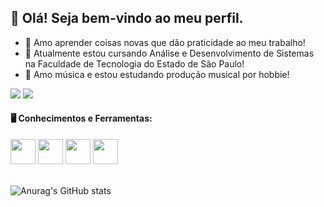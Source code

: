 <div dsplay="inline-block">
  <h2 align="left">👋 Olá! Seja bem-vindo ao meu perfil.</h1>
</div>

- 📝 Amo aprender coisas novas que dão praticidade ao meu trabalho!
- 🔭 Atualmente estou cursando Análise e Desenvolvimento de Sistemas na Faculdade de Tecnologia do Estado de São Paulo!
- 🎼 Amo música e estou estudando produção musical por hobbie!
   
<div display="inline-block"> 
  <a href="https://instagram.com/alvaroferrante" target="_blank"><img loading="lazy" src="https://img.shields.io/badge/-Instagram-%23E4405F?style=for-the-badge&logo=instagram&logoColor=white" target="_blank"></a>
  <a href="https://www.linkedin.com/in/%C3%A1lvaro-ferrante-009078256/" target="_blank"><img loading="lazy" src="https://img.shields.io/badge/-LinkedIn-%230077B5?style=for-the-badge&logo=linkedin&logoColor=white" target="_blank"></a>
</div>

<div display="inline-block">
 <h4 align="left">🖥️ Conhecimentos e Ferramentas:</h1>
 <img loading="lazy" src="https://cdn.jsdelivr.net/gh/devicons/devicon/icons/html5/html5-original.svg" width="40" height="40"/>
 <img loading="lazy" src="https://cdn.jsdelivr.net/gh/devicons/devicon/icons/css3/css3-original.svg" width="40" height="40"/>
 <img loading="lazy" src="https://cdn.jsdelivr.net/gh/devicons/devicon/icons/python/python-original.svg" width="40" height="40"/>
 <img loading="lazy" src="https://cdn.jsdelivr.net/gh/devicons/devicon/icons/c/c-original.svg" width="40" height="40"/>
</div>

<br>

 ![Anurag's GitHub stats](https://github-readme-stats.vercel.app/api?username=alvaroferrante013&show_icons=true&theme=algolia)
